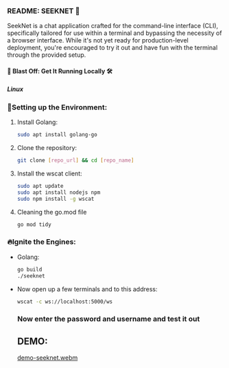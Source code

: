 ### README: SEEKNET 🚀

SeekNet is a chat application crafted for the command-line interface (CLI), specifically tailored for use within a terminal and bypassing the necessity of a browser interface. While it's not yet ready for production-level deployment, you're encouraged to try it out and have fun with the terminal through the provided setup.

#### 🚀 Blast Off: Get It Running Locally 🛠

##### Linux

### 🚨Setting up the Environment:

1. Install Golang:
   ```bash
   sudo apt install golang-go
   ```
2. Clone the repository:
    ```bash
   git clone [repo_url] && cd [repo_name]
   ```
3. Install the wscat client:
   ```bash
   sudo apt update
   sudo apt install nodejs npm
   sudo npm install -g wscat
   ```
4. Cleaning the go.mod file
   ```bash
   go mod tidy
   ```


 ### 🔥Ignite the Engines:

   - Golang:
     ```bash
     go build
     ./seeknet
     ```
   - Now open up a few terminals and to this address:
     ```bash
     wscat -c ws://localhost:5000/ws
     ```

     ### Now enter the password and username and test it out


     ## DEMO:
     
      [demo-seeknet.webm](https://github.com/lla-dane/SeekNet/assets/120122716/401daebb-62f2-452c-9f96-def172175654)








  
